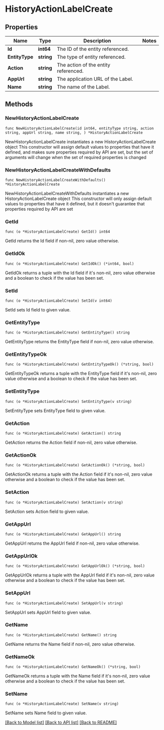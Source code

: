 # HistoryActionLabelCreate

## Properties

Name | Type | Description | Notes
------------ | ------------- | ------------- | -------------
**Id** | **int64** | The ID of the entity referenced. | 
**EntityType** | **string** | The type of entity referenced. | 
**Action** | **string** | The action of the entity referenced. | 
**AppUrl** | **string** | The application URL of the Label. | 
**Name** | **string** | The name of the Label. | 

## Methods

### NewHistoryActionLabelCreate

`func NewHistoryActionLabelCreate(id int64, entityType string, action string, appUrl string, name string, ) *HistoryActionLabelCreate`

NewHistoryActionLabelCreate instantiates a new HistoryActionLabelCreate object
This constructor will assign default values to properties that have it defined,
and makes sure properties required by API are set, but the set of arguments
will change when the set of required properties is changed

### NewHistoryActionLabelCreateWithDefaults

`func NewHistoryActionLabelCreateWithDefaults() *HistoryActionLabelCreate`

NewHistoryActionLabelCreateWithDefaults instantiates a new HistoryActionLabelCreate object
This constructor will only assign default values to properties that have it defined,
but it doesn't guarantee that properties required by API are set

### GetId

`func (o *HistoryActionLabelCreate) GetId() int64`

GetId returns the Id field if non-nil, zero value otherwise.

### GetIdOk

`func (o *HistoryActionLabelCreate) GetIdOk() (*int64, bool)`

GetIdOk returns a tuple with the Id field if it's non-nil, zero value otherwise
and a boolean to check if the value has been set.

### SetId

`func (o *HistoryActionLabelCreate) SetId(v int64)`

SetId sets Id field to given value.


### GetEntityType

`func (o *HistoryActionLabelCreate) GetEntityType() string`

GetEntityType returns the EntityType field if non-nil, zero value otherwise.

### GetEntityTypeOk

`func (o *HistoryActionLabelCreate) GetEntityTypeOk() (*string, bool)`

GetEntityTypeOk returns a tuple with the EntityType field if it's non-nil, zero value otherwise
and a boolean to check if the value has been set.

### SetEntityType

`func (o *HistoryActionLabelCreate) SetEntityType(v string)`

SetEntityType sets EntityType field to given value.


### GetAction

`func (o *HistoryActionLabelCreate) GetAction() string`

GetAction returns the Action field if non-nil, zero value otherwise.

### GetActionOk

`func (o *HistoryActionLabelCreate) GetActionOk() (*string, bool)`

GetActionOk returns a tuple with the Action field if it's non-nil, zero value otherwise
and a boolean to check if the value has been set.

### SetAction

`func (o *HistoryActionLabelCreate) SetAction(v string)`

SetAction sets Action field to given value.


### GetAppUrl

`func (o *HistoryActionLabelCreate) GetAppUrl() string`

GetAppUrl returns the AppUrl field if non-nil, zero value otherwise.

### GetAppUrlOk

`func (o *HistoryActionLabelCreate) GetAppUrlOk() (*string, bool)`

GetAppUrlOk returns a tuple with the AppUrl field if it's non-nil, zero value otherwise
and a boolean to check if the value has been set.

### SetAppUrl

`func (o *HistoryActionLabelCreate) SetAppUrl(v string)`

SetAppUrl sets AppUrl field to given value.


### GetName

`func (o *HistoryActionLabelCreate) GetName() string`

GetName returns the Name field if non-nil, zero value otherwise.

### GetNameOk

`func (o *HistoryActionLabelCreate) GetNameOk() (*string, bool)`

GetNameOk returns a tuple with the Name field if it's non-nil, zero value otherwise
and a boolean to check if the value has been set.

### SetName

`func (o *HistoryActionLabelCreate) SetName(v string)`

SetName sets Name field to given value.



[[Back to Model list]](../README.md#documentation-for-models) [[Back to API list]](../README.md#documentation-for-api-endpoints) [[Back to README]](../README.md)


